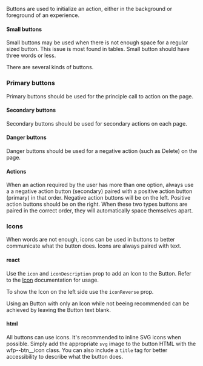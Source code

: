 Buttons are used to initialize an action, either in the background or
foreground of an experience.

#### Small buttons

Small buttons may be used when there is not enough space for a
regular sized button. This issue is most found in tables. Small button should have three words
or less.

There are several kinds of buttons.

### Primary buttons

Primary buttons should be used for the principle call to action
on the page.

#### Secondary buttons

Secondary buttons should be used for secondary actions on each page.

#### Danger buttons

Danger buttons should be used for a negative action (such as Delete) on the page.

#### Actions
  
When an action required by the user has more than one option, always use a a negative action button (secondary) paired with a positive action button (primary) in that order. Negative action buttons will be on the left. Positive action buttons should be on the right. When these two types buttons are paired in the correct order, they will automatically space themselves apart.

### Icons

When words are not enough, icons can be used in buttons to better communicate what the button does. Icons are
always paired with text.

#### react

Use the `icon` and `iconDescription` prop to add an Icon to the Button. Refer to the [Icon](?selectedKind=Icon) documentation for usage.

To show the Icon on the left side use the `iconReverse` prop.

Using an Button with only an Icon while not beeing recommended can be achieved by leaving the Button text blank.

#### html

All buttons can use icons. It's recommended to inline SVG icons when possible. Simply add the appropriate `svg` image to the button HTML with the wfp--btn__icon class. You can also include a `title` tag for better accessibility to describe what the button does.